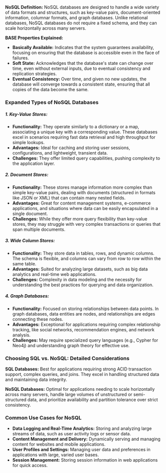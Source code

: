 
**NoSQL Definition:** NoSQL databases are designed to handle a wide variety of data formats and structures, such as key-value pairs, document-oriented information, columnar formats, and graph databases. Unlike relational databases, NoSQL databases do not require a fixed schema, and they can scale horizontally across many servers.

**BASE Properties Explained:**
- **Basically Available:** Indicates that the system guarantees availability, focusing on ensuring that the database is accessible even in the face of failures.
- **Soft State:** Acknowledges that the database's state can change over time, even without external inputs, due to eventual consistency and replication strategies.
- **Eventual Consistency:** Over time, and given no new updates, the database will converge towards a consistent state, ensuring that all copies of the data become the same.

### Expanded Types of NoSQL Databases

##### **1. Key-Value Stores:**
   - **Functionality:** They operate similarly to a dictionary or a map, associating a unique key with a corresponding value. These databases excel in scenarios requiring fast data retrieval and high throughput for simple lookups.
   - **Advantages:** Ideal for caching and storing user sessions, configurations, and lightweight, transient data.
   - **Challenges:** They offer limited query capabilities, pushing complexity to the application layer.
##### **2. Document Stores:**
   - **Functionality:** These stores manage information more complex than simple key-value pairs, dealing with documents (structured in formats like JSON or XML) that can contain many nested fields.
   - **Advantages:** Great for content management systems, e-commerce applications, and situations where data can be easily encapsulated in a single document.
   - **Challenges:** While they offer more query flexibility than key-value stores, they may struggle with very complex transactions or queries that span multiple documents.
##### **3. Wide Column Stores:**
   - **Functionality:** They store data in tables, rows, and dynamic columns. The schema is flexible, and columns can vary from row to row within the same table.
   - **Advantages:** Suited for analyzing large datasets, such as big data analytics and real-time web applications.
   - **Challenges:** Complexity in data modeling and the necessity for understanding the best practices for querying and data organization.
##### **4. Graph Databases:**
   - **Functionality:** Focused on storing relationships between data points. In graph databases, data entities are nodes, and relationships are edges connecting these nodes.
   - **Advantages:** Exceptional for applications requiring complex relationship tracking, like social networks, recommendation engines, and network analysis.
   - **Challenges:** May require specialized query languages (e.g., Cypher for Neo4j) and understanding graph theory for effective use.

### Choosing SQL vs. NoSQL: Detailed Considerations

**SQL Databases:** Best for applications requiring strong ACID transaction support, complex queries, and joins. They excel in handling structured data and maintaining data integrity.

**NoSQL Databases:** Optimal for applications needing to scale horizontally across many servers, handle large volumes of unstructured or semi-structured data, and prioritize availability and partition tolerance over strict consistency.

### Common Use Cases for NoSQL

- **Data Logging and Real-Time Analytics:** Storing and analyzing large streams of data, such as user activity logs or sensor data.
- **Content Management and Delivery:** Dynamically serving and managing content for websites and mobile applications.
- **User Profiles and Settings:** Managing user data and preferences in applications with large, varied user bases.
- **Session Management:** Storing session information in web applications for quick access.
